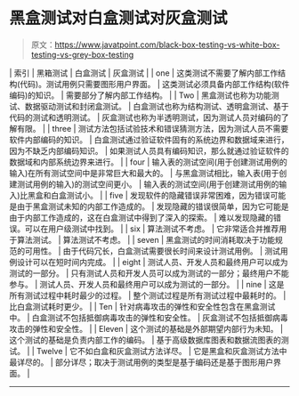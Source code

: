 # 黑盒测试对白盒测试对灰盒测试

> 原文：<https://www.javatpoint.com/black-box-testing-vs-white-box-testing-vs-grey-box-testing>

| 索引 | 黑箱测试 | 白盒测试 | 灰盒测试 |
| one | 这类测试不需要了解内部工作结构(代码)。测试用例只需要图形用户界面。 | 这类测试必须具备内部工作结构(软件编码)的知识。 | 需要部分了解内部工作结构。 |
| Two | 黑盒测试也称为功能测试、数据驱动测试和封闭盒测试。 | 白盒测试也称为结构测试、透明盒测试、基于代码的测试和透明测试。 | 灰盒测试也称为半透明测试，因为测试人员对编码的了解有限。 |
| three | 测试方法包括试验技术和错误猜测方法，因为测试人员不需要软件内部编码的知识。 | 白盒测试通过验证软件固有的系统边界和数据域来进行，因为不缺乏内部编码知识。 | 如果测试人员具有编码知识，那么就通过验证软件的数据域和内部系统边界来进行。 |
| four | 输入表的测试空间(用于创建测试用例的输入)在所有测试空间中是非常巨大和最大的。 | 与黑盒测试相比，输入表(用于创建测试用例的输入)的测试空间更小。 | 输入表的测试空间(用于创建测试用例的输入)比黑盒和白盒测试小。 |
| five | 发现软件的隐藏错误非常困难，因为错误可能是由于黑盒测试未知的内部工作造成的。 | 发现隐藏的错误很简单，因为它可能是由于内部工作造成的，这在白盒测试中得到了深入的探索。 | 难以发现隐藏的错误。可以在用户级测试中找到。 |
| six | 算法测试不考虑。 | 它非常适合并推荐用于算法测试。 | 算法测试不考虑。 |
| seven | 黑盒测试的时间消耗取决于功能规范的可用性。 | 由于代码冗长，白盒测试需要很长时间来设计测试用例。 | 测试用例设计可以在短时间内完成。 |
| eight | 测试人员、开发人员和最终用户可以成为测试的一部分。 | 只有测试人员和开发人员可以成为测试的一部分；最终用户不能参与。 | 测试人员、开发人员和最终用户可以成为测试的一部分。 |
| nine | 这是所有测试过程中耗时最少的过程。 | 整个测试过程是所有测试过程中最耗时的。 | 比白盒测试耗时更少。 |
| Ten | 针对病毒攻击的弹性和安全性包含在黑盒测试中。 | 白盒测试不包括抵御病毒攻击的弹性和安全性。 | 灰盒测试不包括抵御病毒攻击的弹性和安全性。 |
| Eleven | 这个测试的基础是外部期望内部行为未知。 | 这个测试的基础是负责内部工作的编码。 | 基于高级数据库图表和数据流图表的测试。 |
| Twelve | 它不如白盒和灰盒测试方法详尽。 | 它是黑盒和灰盒测试方法中最详尽的。 | 部分详尽；取决于测试用例的类型是基于编码还是基于图形用户界面。 |

* * *